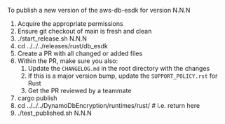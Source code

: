 To publish a new version of the aws-db-esdk for version N.N.N

1. Acquire the appropriate permissions
1. Ensure git checkout of main is fresh and clean
1. ./start_release.sh N.N.N
1. cd ../../../releases/rust/db_esdk
1. Create a PR with all changed or added files
1. Within the PR, make sure you also:
    1. Update the `CHANGELOG.md` in the root directory with the changes
    1. If this is a major version bump, update the `SUPPORT_POLICY.rst` for Rust
    1. Get the PR reviewed by a teammate
1. cargo publish
1. cd ../../../DynamoDbEncryption/runtimes/rust/ # i.e. return here
1. ./test_published.sh N.N.N
